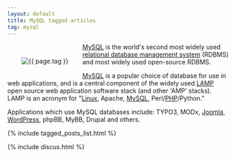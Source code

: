 ```yaml
---
layout: default
title: MySQL tagged articles
tag: mysql
---
```


<div style="float: left; margin: 2.0rem;">
	<img src="/public/images/{{ page.tag }}.png" style="max-width: 10rem;" alt="{{ page.tag }}" />
</div>

[MySQL](https://www.mysql.com) is the world's second most widely used [relational database management system](https://en.wikipedia.org/wiki/Relational_database_management_system) (RDBMS) and most widely used open-source RDBMS.

[MySQL](https://www.mysql.com) is a popular choice of database for use in web applications, and is a central component of the widely used [LAMP](https://en.wikipedia.org/wiki/LAMP_(software_bundle)) open source web application software stack (and other 'AMP' stacks). LAMP is an acronym for "[Linux](/tag/linux), Apache, [MySQL](https://www.mysql.com), Perl/[PHP](/tag/php)/Python." 

Applications which use MySQL databases include: TYPO3, MODx, [Joomla](/tag/joomla), [WordPress](/tag/wordpress), phpBB, MyBB, Drupal and others. 


{% include tagged_posts_list.html %}

{% include discus.html %}
